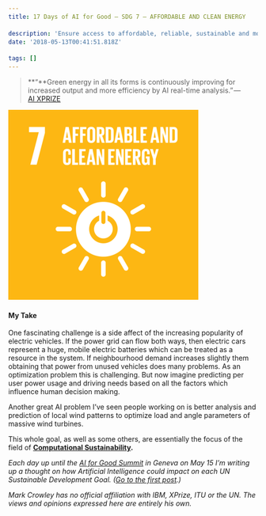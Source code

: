 ```yaml
---
title: 17 Days of AI for Good — SDG 7 — AFFORDABLE AND CLEAN ENERGY

description: 'Ensure access to affordable, reliable, sustainable and modern energy for all.'
date: '2018-05-13T00:41:51.818Z'

tags: []
---
```


> **“**Green energy in all its forms is continuously improving for increased output and more efficiency by AI real-time analysis.” — [AI XPRIZE](https://ai.xprize.org/AI-For-Good/sustainable-development-goals)

![](/assets/1__pvT4myfGBnp2xufDDKRhFw.png)

#### My Take

One fascinating challenge is a side affect of the increasing popularity of electric vehicles. If the power grid can flow both ways, then electric cars represent a huge, mobile electric batteries which can be treated as a resource in the system. If neighbourhood demand increases slightly them obtaining that power from unused vehicles does many problems. As an optimization problem this is challenging. But now imagine predicting per user power usage and driving needs based on all the factors which influence human decision making.

Another great AI problem I’ve seen people working on is better analysis and prediction of local wind patterns to optimize load and angle parameters of massive wind turbines.

This whole goal, as well as some others, are essentially the focus of the field of [**Computational Sustainability**](http://www.computational-sustainability.org)**.**

_Each day up until the_ [_AI for Good Summit_](https://www.itu.int/en/ITU-T/AI/2018/Pages/default.aspx) _in Geneva on May 15 I’m writing up a thought on how Artificial Intelligence could impact on each UN Sustainable Development Goal. (_[_Go to the first post_](https://medium.com/computationallythinking/17-days-of-ai-for-good-4bed544f42f8)_.)_

_Mark Crowley has no official affiliation with IBM, XPrize, ITU or the UN. The views and opinions expressed here are entirely his own._
